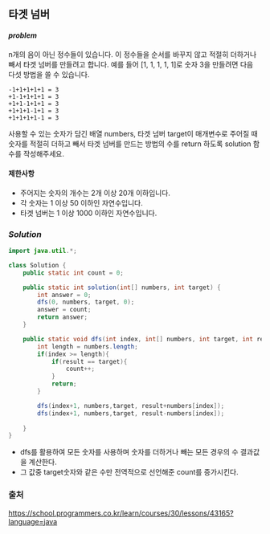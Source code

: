 ## **타겟 넘버**


#### ***problem***
n개의 음이 아닌 정수들이 있습니다. 이 정수들을 순서를 바꾸지 않고 적절히 더하거나 빼서 타겟 넘버를 만들려고 합니다. 예를 들어 [1, 1, 1, 1, 1]로 숫자 3을 만들려면 다음 다섯 방법을 쓸 수 있습니다.
```
-1+1+1+1+1 = 3
+1-1+1+1+1 = 3
+1+1-1+1+1 = 3
+1+1+1-1+1 = 3
+1+1+1+1-1 = 3
```
사용할 수 있는 숫자가 담긴 배열 numbers, 타겟 넘버 target이 매개변수로 주어질 때 숫자를 적절히 더하고 빼서 타겟 넘버를 만드는 방법의 수를 return 하도록 solution 함수를 작성해주세요.

#### 제한사항
- 주어지는 숫자의 개수는 2개 이상 20개 이하입니다.
- 각 숫자는 1 이상 50 이하인 자연수입니다.
- 타겟 넘버는 1 이상 1000 이하인 자연수입니다.

### ***Solution***
``` java
import java.util.*;

class Solution {
    public static int count = 0;

    public static int solution(int[] numbers, int target) {
        int answer = 0;
        dfs(0, numbers, target, 0);
        answer = count;
        return answer;
    }

    public static void dfs(int index, int[] numbers, int target, int result) {
        int length = numbers.length;
        if(index >= length){
            if(result == target){
                count++;
            }
            return;
        }

        dfs(index+1, numbers,target, result+numbers[index]);
        dfs(index+1, numbers,target, result-numbers[index]);
        
    }
}
```
- dfs를 활용하여 모든 숫자를 사용하며 숫자를 더하거나 빼는 모든 경우의 수 결과값을 계산한다.
- 그 값중 target숫자와 같은 수만 전역적으로 선언해준 count를 증가시킨다.


### 출처
https://school.programmers.co.kr/learn/courses/30/lessons/43165?language=java